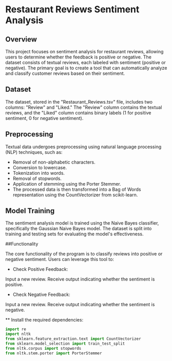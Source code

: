 # Restaurant Reviews Sentiment Analysis

## Overview

This project focuses on sentiment analysis for restaurant reviews, allowing users to determine whether the feedback is positive or negative. The dataset consists of textual reviews, each labeled with sentiment (positive or negative). The primary goal is to create a tool that can automatically analyze and classify customer reviews based on their sentiment.

## Dataset

The dataset, stored in the "Restaurant_Reviews.tsv" file, includes two columns: "Review" and "Liked." The "Review" column contains the textual reviews, and the "Liked" column contains binary labels (1 for positive sentiment, 0 for negative sentiment).

## Preprocessing

Textual data undergoes preprocessing using natural language processing (NLP) techniques, such as:

- Removal of non-alphabetic characters.
- Conversion to lowercase.
- Tokenization into words.
- Removal of stopwords.
- Application of stemming using the Porter Stemmer.
- The processed data is then transformed into a Bag of Words representation using the CountVectorizer from scikit-learn.

## Model Training

The sentiment analysis model is trained using the Naive Bayes classifier, specifically the Gaussian Naive Bayes model. The dataset is split into training and testing sets for evaluating the model's effectiveness.


##Functionality

The core functionality of the program is to classify reviews into positive or negative sentiment. Users can leverage this tool to:

- Check Positive Feedback:

Input a new review.
Receive output indicating whether the sentiment is positive.

- Check Negative Feedback:

Input a new review.
Receive output indicating whether the sentiment is negative.

** Install the required dependencies:

```python
import re
import nltk
from sklearn.feature_extraction.text import CountVectorizer
from sklearn.model_selection import train_test_split
from nltk.corpus import stopwords
from nltk.stem.porter import PorterStemmer
